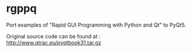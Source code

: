 # rgppq

Port examples of "Rapid GUI Programming with Python and Qt" to PyQt5.

Original source code can be found at : http://www.qtrac.eu/pyqtbook31.tar.gz
